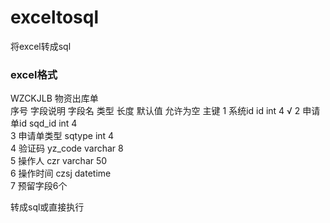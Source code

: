 # exceltosql
将excel转成sql

### excel格式
WZCKJLB  物资出库单							
序号	字段说明	字段名	类型	长度	默认值	允许为空	主键
1	    系统id	  id	   int	4			        √
2	申请单id	sqd_id	int	4			
3	申请单类型	sqtype	int	4			
4	验证码	yz_code	varchar	8			
5	操作人	czr	varchar	50			
6	操作时间	czsj	datetime				
7	预留字段6个

转成sql或直接执行

